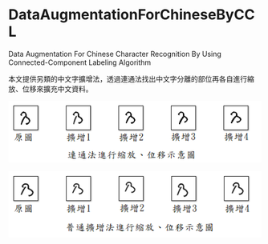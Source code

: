 # DataAugmentationForChineseByCCL
Data Augmentation For Chinese Character   Recognition By Using Connected-Component  Labeling Algorithm

本文提供另類的中文字擴增法，透過連通法找出中文字分離的部位再各自進行縮放、位移來擴充中文資料。

![Image](https://github.com/yuanshinNCHU/DataAugmentationForChineseByCCL/blob/main/%E4%B9%83_CCL%E7%A4%BA%E6%84%8F%E5%9C%96_%E4%BF%AE%E6%94%B9.png)


![iMAGE](https://github.com/yuanshinNCHU/DataAugmentationForChineseByCCL/blob/main/%E4%B9%83_Simple%E7%A4%BA%E6%84%8F%E5%9C%96_%E4%BF%AE%E6%94%B9.png)
